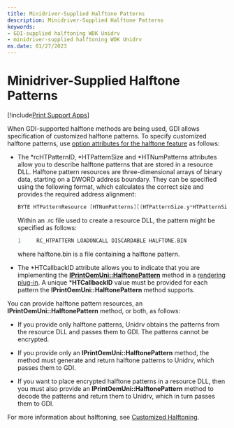 ```yaml
---
title: Minidriver-Supplied Halftone Patterns
description: Minidriver-Supplied Halftone Patterns
keywords:
- GDI-supplied halftoning WDK Unidrv
- minidriver-supplied halftoning WDK Unidrv
ms.date: 01/27/2023
---
```


# Minidriver-Supplied Halftone Patterns

[!include[Print Support Apps](../includes/print-support-apps.md)]

When GDI-supported halftone methods are being used, GDI allows specification of customized halftone patterns. To specify customized halftone patterns, use [option attributes for the halftone feature](option-attributes-for-the-halftone-feature.md) as follows:

- The \*rcHTPatternID, \*HTPatternSize and \*HTNumPatterns attributes allow you to describe halftone patterns that are stored in a resource DLL. Halftone pattern resources are three-dimensional arrays of binary data, starting on a DWORD address boundary. They can be specified using the following format, which calculates the correct size and provides the required address alignment:

    ```cpp
    BYTE HTPatternResource [HTNumPatterns][(HTPatternSize.y*HTPatternSize.x+3) & ~3];
    ```

    Within an .rc file used to create a resource DLL, the pattern might be specified as follows:

    ```cpp
    1     RC_HTPATTERN LOADONCALL DISCARDABLE HALFTONE.BIN
    ```

    where halftone.bin is a file containing a halftone pattern.

- The \*HTCallbackID attribute allows you to indicate that you are implementing the [**IPrintOemUni::HalftonePattern**](/windows-hardware/drivers/ddi/prcomoem/nf-prcomoem-iprintoemuni-halftonepattern) method in a [rendering plug-in](rendering-plug-ins.md). A unique \***HTCallbackID** value must be provided for each pattern the **IPrintOemUni::HalftonePattern** method supports.

You can provide halftone pattern resources, an **IPrintOemUni::HalftonePattern** method, or both, as follows:

- If you provide only halftone patterns, Unidrv obtains the patterns from the resource DLL and passes them to GDI. The patterns cannot be encrypted.

- If you provide only an **IPrintOemUni::HalftonePattern** method, the method must generate and return halftone patterns to Unidrv, which passes them to GDI.

- If you want to place encrypted halftone patterns in a resource DLL, then you must also provide an **IPrintOemUni::HalftonePattern** method to decode the patterns and return them to Unidrv, which in turn passes them to GDI.

For more information about halftoning, see [Customized Halftoning](customized-halftoning.md).
